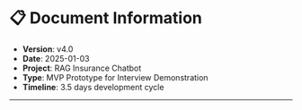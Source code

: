# 📋 Document Information
- **Version**: v4.0
- **Date**: 2025-01-03
- **Project**: RAG Insurance Chatbot
- **Type**: MVP Prototype for Interview Demonstration
- **Timeline**: 3.5 days development cycle

---
